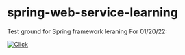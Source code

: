 # spring-web-service-learning
Test ground for Spring framework leraning
For 01/20/22:


[![Click](https://img.youtube.com/vi/k-VoOXuSBG0/0.jpg)](https://www.youtube.com/watch?v=k-VoOXuSBG0)
